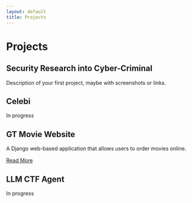 ```yaml
---
layout: default
title: Projects
---
```


# Projects

## Security Research into Cyber-Criminal
Description of your first project, maybe with screenshots or links.  



## Celebi
In progress



## GT Movie Website
A Django web-based application that allows users to order movies online.
<div style="margin-top:15px;">
  <a href="{{ '/gt-movie-website.html' | relative_url }}" class="project-button">Read More</a>
</div>


## LLM CTF Agent
In progress



